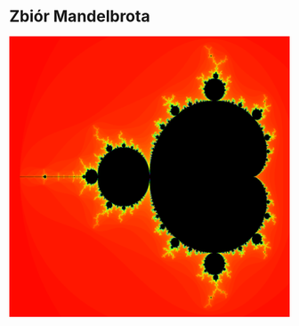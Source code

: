 # Zbiór Mandelbrota

![alt text](https://github.com/JullSiee/WdPRiR/blob/main/Problem001/mandelbrot.png)
